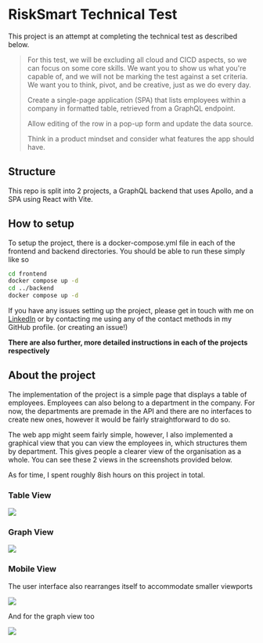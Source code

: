 # RiskSmart Technical Test

This project is an attempt at completing the technical test as described below.

>
>For this test, we will be excluding all cloud and CICD aspects, so we can focus on some core skills. We want you to show us what you're capable of, and we will not be marking the test against a set criteria. We want you to think, pivot, and be creative, just as we do every day.
>
> Create a single-page application (SPA) that  lists employees within a company in formatted table, retrieved from a GraphQL endpoint.
>
> Allow editing of the row in a pop-up form and update the data source.
> 
> Think in a product mindset and consider what features the app should have.
>

## Structure

This repo is split into 2 projects, a GraphQL backend that uses Apollo, and a SPA using React with Vite.

## How to setup

To setup the project, there is a docker-compose.yml file in each of the frontend and backend directories. You should be able to run these simply like so

```sh
cd frontend
docker compose up -d
cd ../backend
docker compose up -d
```

If you have any issues setting up the project, please get in touch with me on [LinkedIn](https://www.linkedin.com/in/kristian-smith1) or by contacting me using any of the contact methods in my GitHub profile. (or creating an issue!)

**There are also further, more detailed instructions in each of the projects respectively**

## About the project

The implementation of the project is a simple page that displays a table of employees. Employees can also belong to a department in the company. For now, the departments are premade in the API and there are no interfaces to create new ones, however it would be fairly straightforward to do so.

The web app might seem fairly simple, however, I also implemented a graphical view that you can view the employees in, which structures them by department. This gives people a clearer view of the organisation as a whole. You can see these 2 views in the screenshots provided below.

As for time, I spent roughly 8ish hours on this project in total.

### Table View
<img src="https://i.imgur.com/bZpIzGt.png" />

### Graph View
<img src="https://i.imgur.com/fGp0Psp.png" />

### Mobile View

The user interface also rearranges itself to accommodate smaller viewports

<img src="https://i.imgur.com/vfJ9c1S.png" />

And for the graph view too

<img src="https://i.imgur.com/cd889I9.png" />